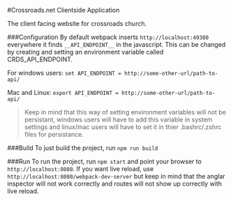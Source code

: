 #Crossroads.net Clientside Application

The client facing website for crossroads church. 

###Configuration
By default webpack inserts `http://localhost:49380` everywhere it finds `__API_ENDPOINT__` in the javascript. This can be changed by creating and setting an environment variable called CRDS_API_ENDPOINT. 

For windows users:
``` set API_ENDPOINT = http://some-other-url/path-to-api/ ```

Mac and Linux:
``` export API_ENDPOINT = http://some-other-url/path-to-api/ ```

>Keep in mind that this way of setting environment variables will not be persistant, windows users will have to add this variable in system settings and linux/mac users will have to set it in thier .bashrc/.zshrc files for persistance. 

###Build
To just build the project, run `npm run build`

###Run
To run the project, run `npm start` and point your browser to `http://localhost:8080`. If you want live reload, use `http://localhost:8080/webpack-dev-server` but keep in mind that the anglar inspector will not work correctly and routes will not show up correctly with live reload. 

